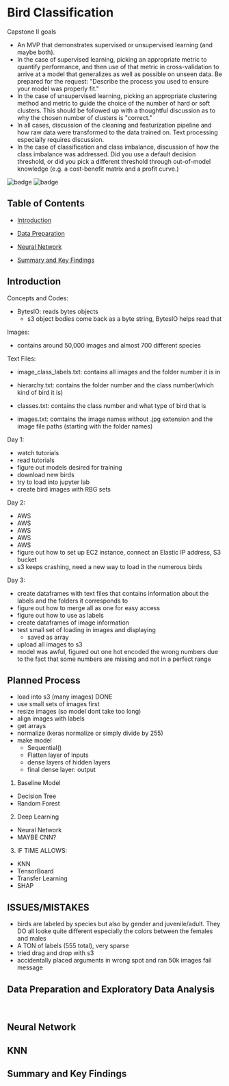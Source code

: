# Bird Classification

Capstone II goals

- An MVP that demonstrates supervised or unsupervised learning (and maybe both).
- In the case of supervised learning, picking an appropriate metric to quantify performance, and then use of that metric in cross-validation to arrive at a model that generalizes as well as possible on unseen data. Be prepared for the request: "Describe the process you used to ensure your model was properly fit."
- In the case of unsupervised learning, picking an appropriate clustering method and metric to guide the choice of the number of hard or soft clusters. This should be followed up with a thoughtful discussion as to why the chosen number of clusters is "correct."
- In all cases, discussion of the cleaning and featurization pipeline and how raw data were transformed to the data trained on. Text processing especially requires discussion.
- In the case of classification and class imbalance, discussion of how the class imbalance was addressed. Did you use a default decision threshold, or did you pick a different threshold through out-of-model knowledge (e.g. a cost-benefit matrix and a profit curve.)

![badge](https://img.shields.io/badge/last%20modified-may%20%202020-success)
![badge](https://img.shields.io/badge/status-in%20progress-yellow)

## Table of Contents

- <a href="https://github.com/cwong690/bird-classifcation">Introduction</a> 
- <a href="https://github.com/cwong690/bird-classifcation">Data Preparation</a> 

- <a href="https://github.com/cwong690/bird-classifcation">Neural Network</a> 
- <a href="https://github.com/cwong690/bird-classifcation">Summary and Key Findings</a>


## Introduction

<!-- The data was pulled from the [The National UFO Reporting Center Online Database](http://www.nuforc.org/webreports.html).   -->

Concepts and Codes:

- BytesIO: reads bytes objects
    - s3 object bodies come back as a byte string, BytesIO helps read that

Images:

- contains around 50,000 images and almost 700 different species

Text Files:

- image_class_labels.txt: contains all images and the folder number it is in
- hierarchy.txt: contains the folder number and the class number(which kind of bird it is)
- classes.txt: contains the class number and what type of bird that is

- images.txt: comtains the image names without .jpg extension and the image file paths (starting with the folder names)

Day 1:

- watch tutorials
- read tutorials
- figure out models desired for training
- download new birds
- try to load into jupyter lab
- create bird images with RBG sets

Day 2:

- AWS
- AWS
- AWS
- AWS
- AWS
- figure out how to set up EC2 instance, connect an Elastic IP address, S3 bucket
- s3 keeps crashing, need a new way to load in the numerous birds

Day 3:

- create dataframes with text files that contains information about the labels and the folders it corresponds to
- figure out how to merge all as one for easy access
- figure out how to use as labels
- create dataframes of image information
- test small set of loading in images and displaying
    - saved as array
- upload all images to s3
- model was awful, figured out one hot encoded the wrong numbers due to the fact that some numbers are missing and not in a perfect range

## Planned Process

- load into s3 (many images) DONE
- use small sets of images first
- resize images (so model dont take too long)
- align images with labels
- get arrays
- normalize (keras normalize or simply divide by 255)
- make model
    - Sequential()
    - Flatten layer of inputs
    - dense layers of hidden layers
    - final dense layer: output
    
1. Baseline Model
- Decision Tree
- Random Forest

2. Deep Learning
- Neural Network
- MAYBE CNN?

3. IF TIME ALLOWS:
- KNN
- TensorBoard
- Transfer Learning
- SHAP

## ISSUES/MISTAKES

- birds are labeled by species but also by gender and juvenile/adult. They DO all looke quite different especially the colors between the females and males
- A TON of labels (555 total), very sparse
- tried drag and drop with s3
- accidentally placed arguments in wrong spot and ran 50k images fail message

## Data Preparation and Exploratory Data Analysis

<!-- <details>
    <summary>summary</summary>
    <img alt="Data" src=''>
</details>
    
<details>
    <summary>summary</summary>
    <img alt="Data" src=''>
</details>     -->
    
<br> 


<!-- <img alt="shapes" src='' style='width: 600px;'> -->


## Neural Network




## KNN
<!-- 
<img alt="" src=''>

<img alt="" src=''> -->

## Summary and Key Findings


<!-- <img alt="" src=''> -->